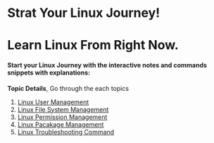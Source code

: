 # Strat Your Linux Journey!
# Learn Linux From Right Now.

<h4>Start your Linux Journey with the interactive notes and commands snippets with explanations: </h4>

**Topic Details**, Go through the each topics 

1. [Linux User Management](linux_docks/User_Management.md)
     <br>
2. [Linux File System Management](linux_docks/File_System_Management.md)
    <br>
3. [Linux Permission Management ](linux_docks/Permission_Management.md)
    <br>
4. [Linux Pacakage Management ](linux_docks/Pacakge_Management.md)
   <br>
5. [Linux Troubleshooting Command](linux_docks/Linux_Troubleshooting.md)
